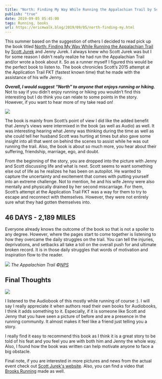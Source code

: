 ```yaml
---
title: "North: Finding My Way While Running the Appalachian Trail by Scott Jurek"
publish: "true"
date: 2019-09-05 05:45:00
tags: Running, books
url: https://ericmwalk.blog/2019/09/05/north-finding-my.html
---
```


This summer based on the suggestion of others I decided to read pick up the book titled [North: Finding My Way While Running the Appalachian Trail](https://www.amazon.com/North-Finding-While-Running-Appalachian-ebook/dp/B01N6Z44OZ/) by [Scott Jurek](https://twitter.com/scottjurek) and Jenny Jurek. I always knew who Scott Jurek was but I for some reason I didn't really realize he had run the Appalachian Trail and/or wrote a book about it. So as a runner myself I figured this would be the perfect book to listen to. The book chronicles Scott’s 2015 attempt at the Application Trail FKT (fastest known time) that he made with the assistance of his wife Jenny.

***Overall, I would suggest “North” to anyone that enjoys running or hiking.*** Not to say if you didn’t enjoy running or hiking you wouldn’t find this interesting but I do think you can relate to some points in the story. However, if you want to hear more of my take read on!

[![](https://ericmwalk.blog/uploads/2021/83a9c91640.jpg)](https://www.amazon.com/North-Finding-While-Running-Appalachian-ebook/dp/B01N6Z44OZ/)

The book is mainly from Scott’s point of view I did like the added benefit that Jenny’s views were intermixed in the book (as well as Audio) as well. It was interesting hearing what Jenny was thinking during the time as well as she could tell her husband Scott was hurting at times but also gave some insight into all that went on behind the scenes to assist while he was out running the trail. Also, the book is about so much more, you hear about their suffering, friendship, marriage, ego, and doubt.

From the beginning of the story, you are dropped into the picture with Jenny and Scott discussing life and what is next. Scott seems to want something else out of life as he realizes he has been on autopilot. He wanted to capture the uncertainty and excitement that comes with putting yourself into an extreme challenge. Not to mention, he and his wife Jenny were also mentally and physically drained by her second miscarriage. For them, Scott’s attempt at the Application Trail FKT was a way for them to try to escape and reconnect with themselves. However, they were not entirely sure what they had gotten themselves into.

## 46 DAYS - 2,189 MILES
Everyone already knows the outcome of the book so that is not a spoiler to any degree. However, where the pages start to come together is listening to how they overcame the daily struggles on the trail. You can tell the injuries, deprivations, and setbacks all take a toll on the overall push for and ultimate broken record. It is in those daily struggles that words of motivation and inspiration flow to the reader.

![](https://ericmwalk.blog/uploads/2021/fd7463862e.jpg)
*The Appalachian Trail ©[NPS](<http://NPS - https://nps.maps.arcgis.com/apps/webappviewer/index.html?id=6298c848ba2a490588b7f6d25453e4e0>)*

## Final Thoughts

![](https://ericmwalk.blog/uploads/2021/4b86d608fe.jpg)

I listened to the Audiobook of this mostly while running of course :). I will say I really appreciate it when authors read their own books for Audiobooks, I think it adds something to it. Especially, if it is someone like Scott and Jenny that you have seen a picture of before and are a presence in the running community. It almost makes it feel like a friend just telling you a story.

I really find it easy to recommend this book as I think it is a great story to be told of his feat and you feel you are with both him and Jenny the whole way. Also, I found how the book was written can help motivate anyone to face a big obstacle.

Final note, if you are interested in more pictures and news from the actual event check out [Scott Jurek's website](http://www.scottjurek.com/appalachian-trail). Also, you can find a video that [Brooks Running](https://www.youtube.com/watch?v=RVHF8FLUPGo) made as well.